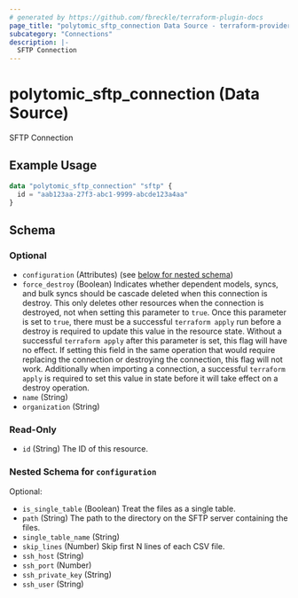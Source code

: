 ```yaml
---
# generated by https://github.com/fbreckle/terraform-plugin-docs
page_title: "polytomic_sftp_connection Data Source - terraform-provider-polytomic"
subcategory: "Connections"
description: |-
  SFTP Connection
---
```


# polytomic_sftp_connection (Data Source)

SFTP Connection

## Example Usage

```terraform
data "polytomic_sftp_connection" "sftp" {
  id = "aab123aa-27f3-abc1-9999-abcde123a4aa"
}
```

<!-- schema generated by tfplugindocs -->
## Schema

### Optional

- `configuration` (Attributes) (see [below for nested schema](#nestedatt--configuration))
- `force_destroy` (Boolean) Indicates whether dependent models, syncs, and bulk syncs should be cascade deleted when this connection is destroy. This only deletes other resources when the connection is destroyed, not when setting this parameter to `true`. Once this parameter is set to `true`, there must be a successful `terraform apply` run before a destroy is required to update this value in the resource state. Without a successful `terraform apply` after this parameter is set, this flag will have no effect. If setting this field in the same operation that would require replacing the connection or destroying the connection, this flag will not work. Additionally when importing a connection, a successful `terraform apply` is required to set this value in state before it will take effect on a destroy operation.
- `name` (String)
- `organization` (String)

### Read-Only

- `id` (String) The ID of this resource.

<a id="nestedatt--configuration"></a>
### Nested Schema for `configuration`

Optional:

- `is_single_table` (Boolean) Treat the files as a single table.
- `path` (String) The path to the directory on the SFTP server containing the files.
- `single_table_name` (String)
- `skip_lines` (Number) Skip first N lines of each CSV file.
- `ssh_host` (String)
- `ssh_port` (Number)
- `ssh_private_key` (String)
- `ssh_user` (String)


